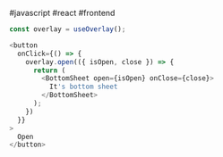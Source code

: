 
#javascript #react #frontend


```javascript
const overlay = useOverlay();

<button
  onClick={() => {
    overlay.open(({ isOpen, close }) => {
      return (
        <BottomSheet open={isOpen} onClose={close}>
          It's bottom sheet
        </BottomSheet>
      );
    })
  }}
>
  Open
</button>
```